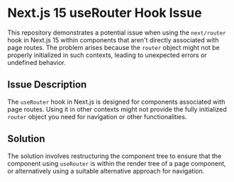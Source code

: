 # Next.js 15 useRouter Hook Issue

This repository demonstrates a potential issue when using the `next/router` hook in Next.js 15 within components that aren't directly associated with page routes.  The problem arises because the `router` object might not be properly initialized in such contexts, leading to unexpected errors or undefined behavior.

## Issue Description
The `useRouter` hook in Next.js is designed for components associated with page routes. Using it in other contexts might not provide the fully initialized `router` object you need for navigation or other functionalities.

## Solution
The solution involves restructuring the component tree to ensure that the component using `useRouter` is within the render tree of a page component, or alternatively using a suitable alternative approach for navigation.